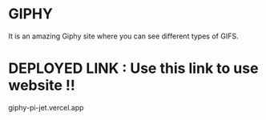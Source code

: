 # GIPHY
It is an amazing Giphy site where you can see different types of GIFS.


# DEPLOYED LINK : Use this link to use website !!
  giphy-pi-jet.vercel.app

